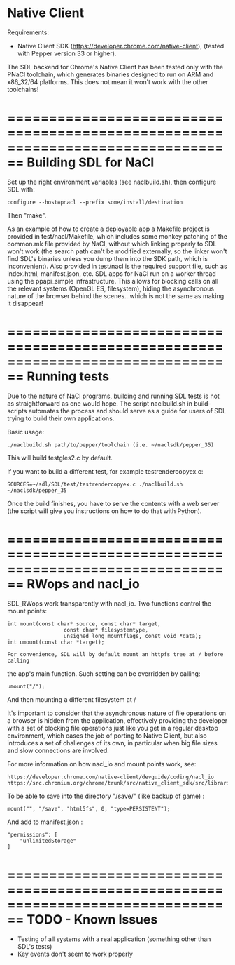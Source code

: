 Native Client
================================================================================

Requirements: 

* Native Client SDK (https://developer.chrome.com/native-client), 
  (tested with Pepper version 33 or higher).

The SDL backend for Chrome's Native Client has been tested only with the PNaCl
toolchain, which generates binaries designed to run on ARM and x86_32/64 
platforms. This does not mean it won't work with the other toolchains!

================================================================================
Building SDL for NaCl
================================================================================

Set up the right environment variables (see naclbuild.sh), then configure SDL with:

    configure --host=pnacl --prefix some/install/destination
    
Then "make". 

As an example of how to create a deployable app a Makefile project is provided 
in test/nacl/Makefile, which includes some monkey patching of the common.mk file 
provided by NaCl, without which linking properly to SDL won't work (the search 
path can't be modified externally, so the linker won't find SDL's binaries unless 
you dump them into the SDK path, which is inconvenient).
Also provided in test/nacl is the required support file, such as index.html, 
manifest.json, etc.
SDL apps for NaCl run on a worker thread using the ppapi_simple infrastructure.
This allows for blocking calls on all the relevant systems (OpenGL ES, filesystem),
hiding the asynchronous nature of the browser behind the scenes...which is not the
same as making it disappear!


================================================================================
Running tests
================================================================================

Due to the nature of NaCl programs, building and running SDL tests is not as
straightforward as one would hope. The script naclbuild.sh in build-scripts 
automates the process and should serve as a guide for users of SDL trying to build 
their own applications.

Basic usage:
    
    ./naclbuild.sh path/to/pepper/toolchain (i.e. ~/naclsdk/pepper_35)
    
This will build testgles2.c by default.

If you want to build a different test, for example testrendercopyex.c:
    
    SOURCES=~/sdl/SDL/test/testrendercopyex.c ./naclbuild.sh ~/naclsdk/pepper_35
    
Once the build finishes, you have to serve the contents with a web server (the
script will give you instructions on how to do that with Python).

================================================================================
RWops and nacl_io
================================================================================

SDL_RWops work transparently with nacl_io. Two functions control the mount points:
    
    int mount(const char* source, const char* target, 
                      const char* filesystemtype, 
                      unsigned long mountflags, const void *data);
    int umount(const char *target);
    
    For convenience, SDL will by default mount an httpfs tree at / before calling 
the app's main function. Such setting can be overridden by calling:
    
    umount("/");

And then mounting a different filesystem at /

It's important to consider that the asynchronous nature of file operations on a
browser is hidden from the application, effectively providing the developer with
a set of blocking file operations just like you get in a regular desktop 
environment, which eases the job of porting to Native Client, but also introduces 
a set of challenges of its own, in particular when big file sizes and slow 
connections are involved.

For more information on how nacl_io and mount points work, see:
    
    https://developer.chrome.com/native-client/devguide/coding/nacl_io
    https://src.chromium.org/chrome/trunk/src/native_client_sdk/src/libraries/nacl_io/nacl_io.h

To be able to save into the directory "/save/" (like backup of game) :

    mount("", "/save", "html5fs", 0, "type=PERSISTENT");

And add to manifest.json :

    "permissions": [
        "unlimitedStorage"
    ]

================================================================================
TODO - Known Issues
================================================================================
* Testing of all systems with a real application (something other than SDL's tests)
* Key events don't seem to work properly

